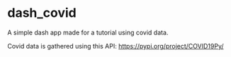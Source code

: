# dash_covid

A simple dash app made for a tutorial using covid data.

Covid data is gathered using this API: https://pypi.org/project/COVID19Py/

